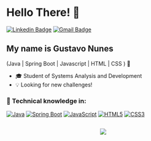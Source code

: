 <h1>Hello There! 👋</h1>

[![Linkedin Badge](https://img.shields.io/badge/-LinkedIn-0077B5?style=flat-square&logo=Linkedin&logoColor=white&link=https://www.linkedin.com/in/gustavo-ferreira-nunes-039671312/)](https://www.linkedin.com/in/gustavo-ferreira-nunes-039671312/)
[![Gmail Badge](https://img.shields.io/badge/-gu.nunesx@gmail.com-FF5733?style=flat-square&logo=Gmail&logoColor=white&link=mailto:gu.nunesx@gmail.com)](mailto:gu.nunesx@gmail.com)

## My name is Gustavo Nunes
(Java | Spring Boot | Javascript | HTML | CSS ) 🚀
- 🎓 Student of Systems Analysis and Development
- 💡 Looking for new challenges!

### 🚀 Technical knowledge in: 

[![Java](https://img.shields.io/badge/Java-007396?style=flat-square&logo=java&logoColor=white)](https://www.java.com/)
[![Spring Boot](https://img.shields.io/badge/Spring%20Boot-6DB33F?style=flat-square&logo=springboot&logoColor=white)](https://spring.io/projects/spring-boot)
[![JavaScript](https://img.shields.io/badge/JavaScript-ES6-323330?style=flat-square&logo=javascript&logoColor=F7DF1E)](https://www.javascript.com/)
[![HTML5](https://img.shields.io/badge/HTML5-E34F26?style=flat-square&logo=html5&logoColor=white)](https://developer.mozilla.org/en-US/docs/Web/HTML)
[![CSS3](https://img.shields.io/badge/CSS3-1572B6?style=flat-square&logo=css3&logoColor=white)](https://developer.mozilla.org/en-US/docs/Web/CSS)

##

<p align="center">
  <a href="https://github.com/gustavonunesx">
    <img
      align="center"
      src="https://github-readme-stats.vercel.app/api/top-langs/?username=gustavonunesx&layout=compact&bg_color=1c1c1c&text_color=ffffff"
    />
  </a>
</p>
